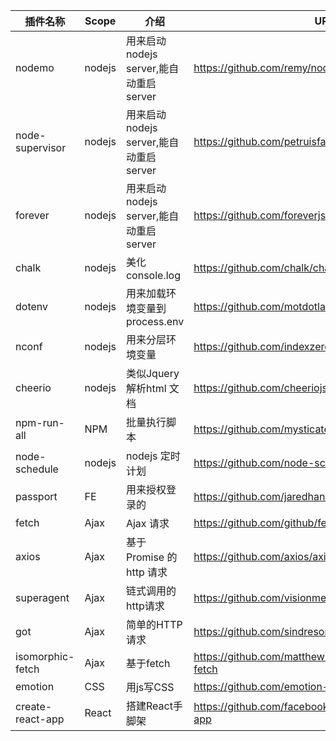 |插件名称|Scope|介绍|URL|
|-------|-------|---------|------------|
|nodemo|nodejs|用来启动nodejs server,能自动重启server|https://github.com/remy/nodemon|
|node-supervisor|nodejs|用来启动nodejs server,能自动重启server|https://github.com/petruisfan/node-supervisor|
|forever|nodejs|用来启动nodejs server,能自动重启server|https://github.com/foreverjs/forever|
|chalk|nodejs|美化console.log|https://github.com/chalk/chalk/blob/master/readme.md|
|dotenv|nodejs|用来加载环境变量到process.env|https://github.com/motdotla/dotenv|
|nconf|nodejs|用来分层环境变量|https://github.com/indexzero/nconf|
|cheerio|nodejs|类似Jquery解析html 文档|https://github.com/cheeriojs/cheerio|
|npm-run-all|NPM|批量执行脚本|https://github.com/mysticatea/npm-run-all|
|node-schedule|nodejs|nodejs 定时计划|https://github.com/node-schedule/node-schedule|
|passport|FE|用来授权登录的|https://github.com/jaredhanson/passport|
|fetch|Ajax|Ajax 请求|https://github.com/github/fetch|
|axios|Ajax|基于Promise 的http 请求|https://github.com/axios/axios|
|superagent|Ajax|链式调用的http请求|https://github.com/visionmedia/superagent|
|got|Ajax|简单的HTTP请求|https://github.com/sindresorhus/got|
|isomorphic-fetch|Ajax|基于fetch|https://github.com/matthew-andrews/isomorphic-fetch|
|emotion|CSS|用js写CSS|https://github.com/emotion-js/emotion|
|create-react-app|React|搭建React手脚架|https://github.com/facebookincubator/create-react-app|

